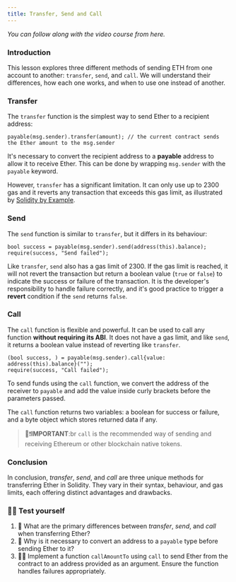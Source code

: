 ```yaml
---
title: Transfer, Send and Call
---
```


_You can follow along with the video course from here._

### Introduction

This lesson explores three different methods of sending ETH from one account to another: `transfer`, `send`, and `call`. We will understand their differences, how each one works, and when to use one instead of another.

### Transfer

The `transfer` function is the simplest way to send Ether to a recipient address:

```solidity
payable(msg.sender).transfer(amount); // the current contract sends the Ether amount to the msg.sender
```

It's necessary to convert the recipient address to a **payable** address to allow it to receive Ether. This can be done by wrapping `msg.sender` with the `payable` keyword.

However, `transfer` has a significant limitation. It can only use up to 2300 gas and it reverts any transaction that exceeds this gas limit, as illustrated by [Solidity by Example](https://solidity-by-example.org/sending-ether/).

### Send

The `send` function is similar to `transfer`, but it differs in its behaviour:

```solidity
bool success = payable(msg.sender).send(address(this).balance);
require(success, "Send failed");
```

Like `transfer`, `send` also has a gas limit of 2300. If the gas limit is reached, it will not revert the transaction but return a boolean value (`true` or `false`) to indicate the success or failure of the transaction. It is the developer's responsibility to handle failure correctly, and it's good practice to trigger a **revert** condition if the `send` returns `false`.

### Call

The `call` function is flexible and powerful. It can be used to call any function **without requiring its ABI**. It does not have a gas limit, and like `send`, it returns a boolean value instead of reverting like `transfer`.

```solidity
(bool success, ) = payable(msg.sender).call{value: address(this).balance}("");
require(success, "Call failed");
```

To send funds using the `call` function, we convert the address of the receiver to `payable` and add the value inside curly brackets before the parameters passed.

The `call` function returns two variables: a boolean for success or failure, and a byte object which stores returned data if any.

> 👀❗**IMPORTANT**:br 
> `call` is the recommended way of sending and receiving Ethereum or other blockchain native tokens.

### Conclusion

In conclusion, _transfer_, _send_, and _call_ are three unique methods for transferring Ether in Solidity. They vary in their syntax, behaviour, and gas limits, each offering distinct advantages and drawbacks.

### 🧑‍💻 Test yourself

1. 📕 What are the primary differences between _transfer_, _send_, and _call_ when transferring Ether?
2. 📕 Why is it necessary to convert an address to a `payable` type before sending Ether to it?
3. 🧑‍💻 Implement a function `callAmountTo` using `call` to send Ether from the contract to an address provided as an argument. Ensure the function handles failures appropriately.

